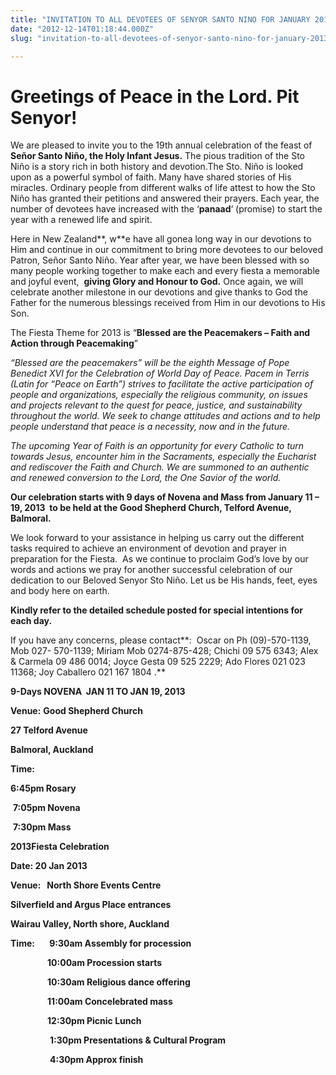 ```yaml
---
title: "INVITATION TO ALL DEVOTEES OF SENYOR SANTO NINO FOR JANUARY 2013"
date: "2012-12-14T01:18:44.000Z"
slug: "invitation-to-all-devotees-of-senyor-santo-nino-for-january-2013"

---
```


Greetings of Peace in the Lord. Pit Senyor!
===========================================

We are pleased to invite you to the 19th annual celebration of the feast of  **Señor Santo Niño, the Holy Infant Jesus.** The pious tradition of the Sto Niño is a story rich in both history and devotion.The Sto. Niño is looked upon as a powerful symbol of faith. Many have shared stories of His miracles. Ordinary people from different walks of life attest to how the Sto Niño has granted their petitions and answered their prayers. Each year, the number of devotees have increased with the ‘**panaad**‘ (promise) to start the year with a renewed life and spirit.

Here in New Zealand**, w**e have all gonea long way in our devotions to Him and continue in our commitment to bring more devotees to our beloved Patron, Señor Santo Niño. Year after year, we have been blessed with so many people working together to make each and every fiesta a memorable and joyful event,  **giving Glory and Honour to God.** Once again, we will celebrate another milestone in our devotions and give thanks to God the Father for the numerous blessings received from Him in our devotions to His Son.  

The Fiesta Theme for 2013 is “**Blessed are the Peacemakers – Faith and Action through Peacemaking**”

_“Blessed are the peacemakers” will be the eighth Message of Pope Benedict XVI for the Celebration of World Day of Peace. Pacem in Terris (Latin for “Peace on Earth”) strives to facilitate the active participation of people and organizations, especially the religious community, on issues and projects relevant to the quest for peace, justice, and sustainability throughout the world. We seek to change attitudes and actions and to help people understand that peace is a necessity, now and in the future._

_The upcoming Year of Faith is an opportunity for every Catholic to turn towards Jesus, encounter him in the Sacraments, especially the Eucharist and rediscover the Faith and Church. We are summoned to an authentic and renewed conversion to the Lord, the One Savior of the world._

**Our celebration starts with 9 days of Novena and Mass from January 11 – 19, 2013  to be held at the Good Shepherd Church, Telford Avenue, Balmoral.**

We look forward to your assistance in helping us carry out the different tasks required to achieve an environment of devotion and prayer in preparation for the Fiesta.  As we continue to proclaim God’s love by our words and actions we pray for another successful celebration of our dedication to our Beloved Senyor Sto Niño. Let us be His hands, feet, eyes and body here on earth.

**Kindly refer to the detailed schedule posted for special intentions for each day.**  

If you have any concerns, please contact**:  Oscar on Ph (09)-570-1139, Mob 027- 570-1139; Miriam Mob 0274-875-428; Chichi 09 575 6343; Alex & Carmela 09 486 0014; Joyce Gesta 09 525 2229; Ado Flores 021 023 11368; Joy Caballero 021 167 1804 .**

**9-Days NOVENA  JAN 11 TO JAN 19, 2013**

**Venue:** **Good Shepherd Church**

**27 Telford Avenue**

**Balmoral, Auckland**

**Time:**  

**6:45pm Rosary**

 **7:05pm Novena**

 **7:30pm Mass**

**2013Fiesta Celebration**

**Date: 20 Jan 2013**

**Venue:   North Shore Events Centre**

**Silverfield and Argus Place entrances**

**Wairau Valley, North shore, Auckland**

**Time:       9:30am Assembly for procession**

               **10:00am Procession starts**

               **10:30am Religious dance offering**

               **11:00am Concelebrated mass**

               **12:30pm Picnic Lunch**

                **1:30pm Presentations & Cultural Program**

                **4:30pm Approx finish**